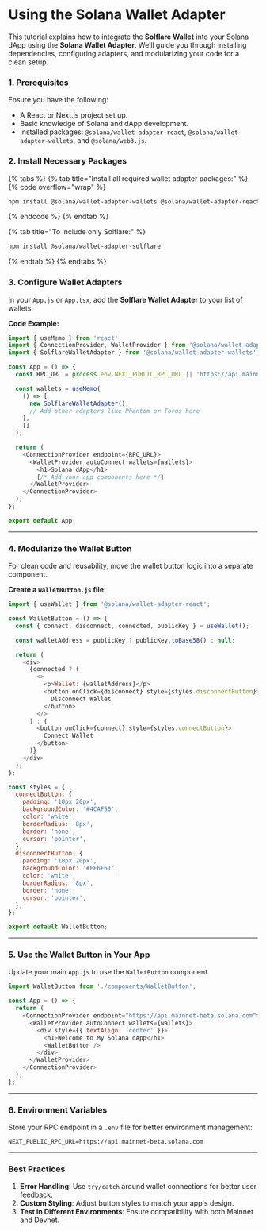 # Using the Solana Wallet Adapter

This tutorial explains how to integrate the **Solflare Wallet** into your Solana dApp using the **Solana Wallet Adapter**. We’ll guide you through installing dependencies, configuring adapters, and modularizing your code for a clean setup.



### **1. Prerequisites**

Ensure you have the following:

* A React or Next.js project set up.
* Basic knowledge of Solana and dApp development.
* Installed packages: `@solana/wallet-adapter-react`, `@solana/wallet-adapter-wallets`, and `@solana/web3.js`.

### **2. Install Necessary Packages**



{% tabs %}
{% tab title="Install all required wallet adapter packages:" %}
{% code overflow="wrap" %}
```bash
npm install @solana/wallet-adapter-wallets @solana/wallet-adapter-react @solana/web3.js
```
{% endcode %}
{% endtab %}

{% tab title="To include only Solflare:" %}
```bash
npm install @solana/wallet-adapter-solflare
```


{% endtab %}
{% endtabs %}

### **3. Configure Wallet Adapters**

In your `App.js` or `App.tsx`, add the **Solflare Wallet Adapter** to your list of wallets.

**Code Example:**

```javascript
import { useMemo } from 'react';
import { ConnectionProvider, WalletProvider } from '@solana/wallet-adapter-react';
import { SolflareWalletAdapter } from '@solana/wallet-adapter-wallets';

const App = () => {
  const RPC_URL = process.env.NEXT_PUBLIC_RPC_URL || 'https://api.mainnet-beta.solana.com';

  const wallets = useMemo(
    () => [
      new SolflareWalletAdapter(),
      // Add other adapters like Phantom or Torus here
    ],
    []
  );

  return (
    <ConnectionProvider endpoint={RPC_URL}>
      <WalletProvider autoConnect wallets={wallets}>
        <h1>Solana dApp</h1>
        {/* Add your app components here */}
      </WalletProvider>
    </ConnectionProvider>
  );
};

export default App;
```

***

### **4. Modularize the Wallet Button**

For clean code and reusability, move the wallet button logic into a separate component.

**Create a `WalletButton.js` file:**

```javascript
import { useWallet } from '@solana/wallet-adapter-react';

const WalletButton = () => {
  const { connect, disconnect, connected, publicKey } = useWallet();

  const walletAddress = publicKey ? publicKey.toBase58() : null;

  return (
    <div>
      {connected ? (
        <>
          <p>Wallet: {walletAddress}</p>
          <button onClick={disconnect} style={styles.disconnectButton}>
            Disconnect Wallet
          </button>
        </>
      ) : (
        <button onClick={connect} style={styles.connectButton}>
          Connect Wallet
        </button>
      )}
    </div>
  );
};

const styles = {
  connectButton: {
    padding: '10px 20px',
    backgroundColor: '#4CAF50',
    color: 'white',
    borderRadius: '8px',
    border: 'none',
    cursor: 'pointer',
  },
  disconnectButton: {
    padding: '10px 20px',
    backgroundColor: '#FF6F61',
    color: 'white',
    borderRadius: '8px',
    border: 'none',
    cursor: 'pointer',
  },
};

export default WalletButton;
```

***

### **5. Use the Wallet Button in Your App**

Update your main `App.js` to use the `WalletButton` component.

```javascript
import WalletButton from './components/WalletButton';

const App = () => {
  return (
    <ConnectionProvider endpoint="https://api.mainnet-beta.solana.com">
      <WalletProvider autoConnect wallets={wallets}>
        <div style={{ textAlign: 'center' }}>
          <h1>Welcome to My Solana dApp</h1>
          <WalletButton />
        </div>
      </WalletProvider>
    </ConnectionProvider>
  );
};
```

***

### **6. Environment Variables**

Store your RPC endpoint in a `.env` file for better environment management:

```arduino
NEXT_PUBLIC_RPC_URL=https://api.mainnet-beta.solana.com
```

***

### **Best Practices**

1. **Error Handling**: Use `try/catch` around wallet connections for better user feedback.
2. **Custom Styling**: Adjust button styles to match your app's design.
3. **Test in Different Environments**: Ensure compatibility with both Mainnet and Devnet.
